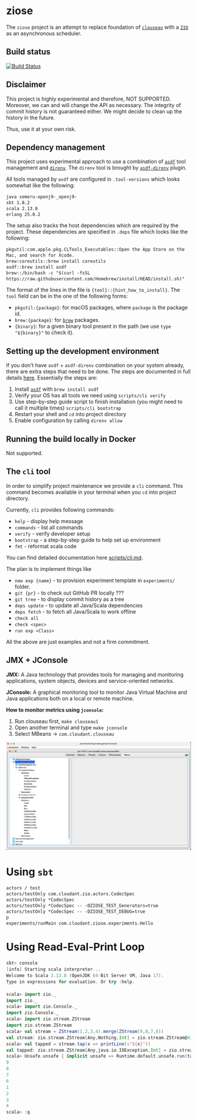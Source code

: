 # ziose

The `ziose` project is an attempt to replace foundation of [`clouseau`](https://github.com/cloudant-labs/clouseau/) with
a [`ZIO`](https://github.com/zio/zio) as an asynchronous scheduler.

## Build status

[![Build Status](https://wcp-cloudantnosqldb-prod-jenkins.swg-devops.com/buildStatus/icon?job=cloudant%2Fziose%2Fmain)](https://wcp-cloudantnosqldb-prod-jenkins.swg-devops.com/job/cloudant/job/ziose/job/main/)

## Disclaimer

This project is highly experimental and therefore, NOT SUPPORTED. Moreover, we can and will change the API as necessary.
The integrity of commit history is not guaranteed either. We might decide to clean up the history in the future.

Thus, use it at your own risk.

## Dependency management

This project uses experimental approach to use a combination of [`asdf`](https://github.com/asdf-vm/asdf) tool
management and [`direnv`](https://github.com/direnv/direnv/). The `direnv` tool is brought
by [`asdf-direnv`](https://github.com/asdf-community/asdf-direnv) plugin.

All tools managed by `asdf` are configured in `.tool-versions` which looks somewhat like the following:

```
java semeru-openj9-_openj9-
sbt 1.8.2
scala 2.13.8
erlang 25.0.2
```

The setup also tracks the host dependencies which are required by the project. These dependencies are specified
in `.deps` file which looks like the following:

```
pkgutil:com.apple.pkg.CLTools_Executables::Open the App Store on the Mac, and search for Xcode.
brew:coreutils::brew install coreutils
asdf::brew install asdf
brew::/bin/bash -c "$(curl -fsSL https://raw.githubusercontent.com/Homebrew/install/HEAD/install.sh)"
```

The format of the lines in the file is `{tool}::{hint_how_to_install}`. The `tool` field can be in the one of the
following forms:

* `pkgutil:{package}`: for macOS packages, where `package` is the package id.
* `brew:{package}`: for [`brew`](https://brew.sh/) packages.
* `{binary}`: for a given binary tool present in the path (we use `type "${binary}"` to check it).

## Setting up the development environment

If you don't have `asdf` + `asdf-direnv` combination on your system already, there are extra steps that need to be done.
The steps are documented in full details [here](./scripts/bootstrap.md). Essentially the steps are:

1. Install [`asdf`](https://github.com/asdf-vm/asdf) with `brew install asdf`
2. Verify your OS has all tools we need using `scripts/cli verify`
3. Use step-by-step guide script to finish installation (you might need to call it multiple times) `scripts/cli bootstrap`
4. Restart your shell and `cd` into project directory
5. Enable configuration by calling `direnv allow`

## Running the build locally in Docker

Not supported.

## The `cli` tool

In order to simplify project maintenance we provide a `cli` command. This command becomes available in your terminal
when you `cd` into project directory.

Currently, `cli` provides following commands:

* `help`      - display help message
* `commands`  - list all commands
* `verify`    - verify developer setup
* `bootstrap` - a step-by-step guide to help set up environment
* `fmt`       - reformat scala code

You can find detailed documentation here [scripts/cli.md](./scripts/cli.md).

The plan is to implement things like

* `new exp {name}` - to provision experiment template in `experiments/` folder.
* `git {pr}` - to check out GitHub PR locally ???
* `git tree` - to display commit history as a tree
* `deps update` - to update all Java/Scala dependencies
* `deps fetch` - to fetch all Java/Scala to work offline
* `check all`
* `check <spec>`
* `run exp <Class>`

All the above are just examples and not a firm commitment.

## JMX + JConsole

**JMX:** A Java technology that provides tools for managing and monitoring applications, system objects, devices and
service-oriented networks.

**JConsole:** A graphical monitoring tool to monitor Java Virtual Machine and Java applications both on a local or
remote machine.

**How to monitor metrics using `jconsole`:**

1. Run clouseau first, `make clouseau1`
2. Open another terminal and type `make jconsole`
3. Select MBeans -> `com.cloudant.clouseau`

![jmx.png](assets/jmx.png)

# Using `sbt`

```
actors / test
actors/testOnly com.cloudant.zio.actors.CodecSpec
actors/testOnly *CodecSpec
actors/testOnly *CodecSpec -- -DZIOSE_TEST_Generators=true
actors/testOnly *CodecSpec -- -DZIOSE_TEST_DEBUG=true
p
experiments/runMain com.cloudant.ziose.experiments.Hello
```

# Using Read-Eval-Print Loop

```scala
sbt> console
[info] Starting scala interpreter...
Welcome to Scala 2.13.8 (OpenJDK 64-Bit Server VM, Java 17).
Type in expressions for evaluation. Or try :help.

scala> import zio._
import zio._
scala> import zio.Console._
import zio.Console._
scala> import zio.stream.ZStream
import zio.stream.ZStream
scala> val stream = ZStream(1,2,3,4).merge(ZStream(9,8,7,6))
val stream: zio.stream.ZStream[Any,Nothing,Int] = zio.stream.ZStream@4368e720
scala> val tapped = stream.tap(x => printLine(s"${x}"))
val tapped: zio.stream.ZStream[Any,java.io.IOException,Int] = zio.stream.ZStream@14560718
scala> Unsafe.unsafe { implicit unsafe => Runtime.default.unsafe.run(tapped.runDrain) }
9
8
7
6
1
2
3
4
scala> :q
```